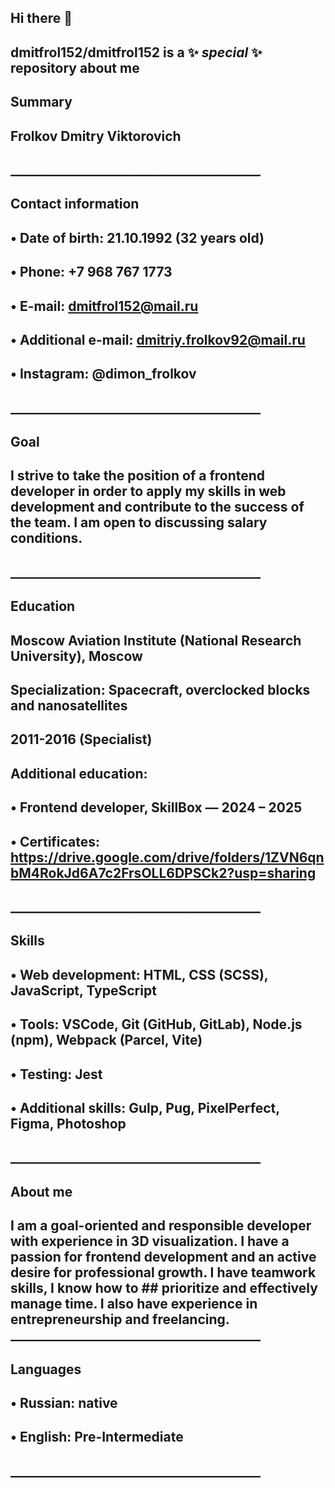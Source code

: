 ## Hi there 👋
##
##
## **dmitfrol152/dmitfrol152** is a ✨ _special_ ✨ repository about me
##
## Summary
## Frolkov Dmitry Viktorovich
##
## ________________________________________
## Contact information
## • Date of birth: 21.10.1992 (32 years old)
## • Phone: +7 968 ​​767 1773
## • E-mail: dmitfrol152@mail.ru
## • Additional e-mail: dmitriy.frolkov92@mail.ru
## • Instagram: @dimon_frolkov
## ________________________________________
## Goal
## I strive to take the position of a frontend developer in order to apply my skills in web development and contribute to the success of the team. I am open to discussing salary conditions.
## ________________________________________
## Education
## Moscow Aviation Institute (National Research University), Moscow
## Specialization: Spacecraft, overclocked blocks and nanosatellites
## 2011-2016 (Specialist)
## Additional education:
## • Frontend developer, SkillBox — 2024 – 2025
## • Certificates: https://drive.google.com/drive/folders/1ZVN6qnbM4RokJd6A7c2FrsOLL6DPSCk2?usp=sharing
## ________________________________________
## Skills
## • Web development: HTML, CSS (SCSS), JavaScript, TypeScript
## • Tools: VSCode, Git (GitHub, GitLab), Node.js (npm), Webpack (Parcel, Vite)
## • Testing: Jest
## • Additional skills: Gulp, Pug, PixelPerfect, Figma, Photoshop
## ________________________________________
## About me
## I am a goal-oriented and responsible developer with experience in 3D visualization. I have a passion for frontend development and an active desire for professional growth. I have teamwork skills, I know how to ## prioritize and effectively manage time. I also have experience in entrepreneurship and freelancing. ________________________________________
## Languages
## • Russian: native
## • English: Pre-Intermediate
## ________________________________________
